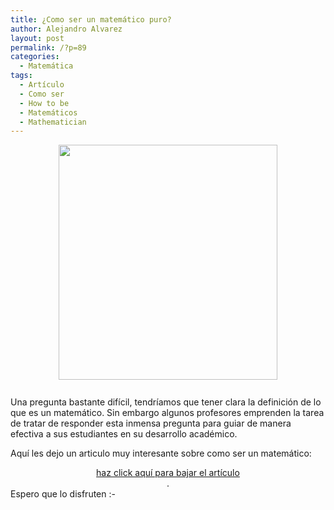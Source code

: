 ```yaml
---
title: ¿Como ser un matemático puro?
author: Alejandro Alvarez
layout: post
permalink: /?p=89
categories:
  - Matemática
tags:
  - Artículo
  - Como ser
  - How to be
  - Matemáticos
  - Mathematician
---
```

<a href="http://www.math.kent.edu/%7Esather/PHOTOS/math20.gif" onblur="try {parent.deselectBloggerImageGracefully();} catch(e) {}"><img style="margin: 0px auto 10px; display: block; text-align: center; cursor: pointer; width: 350px; height: 376px;" src="http://www.math.kent.edu/%7Esather/PHOTOS/math20.gif" border="0" alt="" /></a>  
Una pregunta bastante difícil, tendríamos que tener clara la definición de lo que es un matemático. Sin embargo algunos profesores emprenden la tarea de tratar de responder esta inmensa pregunta para guiar de manera efectiva a sus estudiantes en su desarrollo académico.

Aquí les dejo un articulo muy interesante sobre como ser un matemático:

<div style="text-align: center;">
  <a href="http://hk.geocities.com/mathphyweb/puremath.pdf">haz click aquí para bajar el artículo</a>
</div>

<div style="text-align: center;">
  .
</div>

<div style="text-align: center;">
  <div style="text-align: left;">
    Espero que lo disfruten <img src="http://proyectociencia.org/blog/wp-includes/images/smilies/simple-smile.png" alt=":-)" class="wp-smiley" style="height: 1em; max-height: 1em;" />
  </div>
</div>